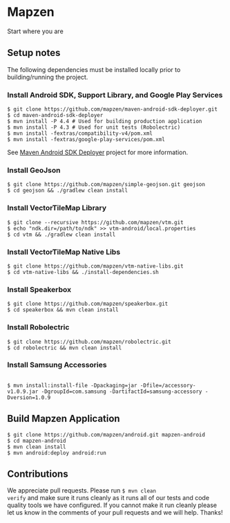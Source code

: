 # Mapzen

Start where you are

## Setup notes

The following dependencies must be installed locally prior to building/running the project.

### Install Android SDK, Support Library, and Google Play Services

<pre><code>$ git clone https://github.com/mapzen/maven-android-sdk-deployer.git
$ cd maven-android-sdk-deployer
$ mvn install -P 4.4 # Used for building production application
$ mvn install -P 4.3 # Used for unit tests (Robolectric)
$ mvn install -fextras/compatibility-v4/pom.xml
$ mvn install -fextras/google-play-services/pom.xml
</pre></code>

See [Maven Android SDK Deployer](https://github.com/mosabua/maven-android-sdk-deployer) project for more information.

### Install GeoJson
<pre><code>$ git clone https://github.com/mapzen/simple-geojson.git geojson
$ cd geojson && ./gradlew clean install
</pre></code>

### Install VectorTileMap Library

<pre><code>$ git clone --recursive https://github.com/mapzen/vtm.git
$ echo "ndk.dir=/path/to/ndk" >> vtm-android/local.properties
$ cd vtm && ./gradlew clean install
</pre></code>

### Install VectorTileMap Native Libs

<pre><code>$ git clone https://github.com/mapzen/vtm-native-libs.git
$ cd vtm-native-libs && ./install-dependencies.sh
</pre></code>

### Install Speakerbox

<pre><code>$ git clone https://github.com/mapzen/speakerbox.git
$ cd speakerbox && mvn clean install
</pre></code>

### Install Robolectric

<pre><code>$ git clone https://github.com/mapzen/robolectric.git
$ cd robolectric && mvn clean install
</pre></code>

### Install Samsung Accessories

<pre><code>
$ mvn install:install-file -Dpackaging=jar -Dfile=<path to>/accessory-v1.0.9.jar -DgroupId=com.samsung -DartifactId=samsung-accessory -Dversion=1.0.9
</pre></code>

## Build Mapzen Application

<pre><code>$ git clone https://github.com/mapzen/android.git mapzen-android
$ cd mapzen-android
$ mvn clean install
$ mvn android:deploy android:run
</pre></code>

## Contributions
We appreciate pull requests. Please run <code>$ mvn clean verify</code>
and make sure it runs cleanly as it runs all of our tests and code quality tools 
we have configured. If you cannot make it run cleanly please let us know in the
comments of your pull requests and we will help. Thanks!
